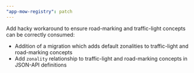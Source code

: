 ```yaml
---
"app-mow-registry": patch
---
```


Add hacky workaround to ensure road-marking and traffic-light concepts can be correctly consumed:
- Addition of a migration which adds default zonalities to traffic-light and road-marking concepts
- Add `zonality` relationship to traffic-light and road-marking concepts in JSON-API definitions
